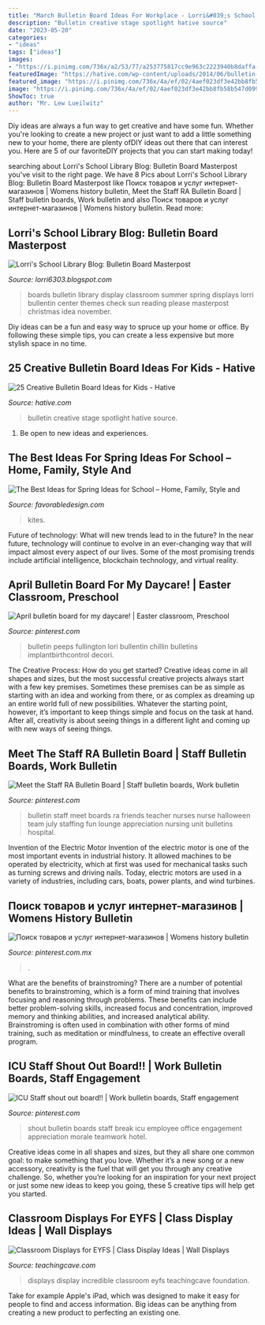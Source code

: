 ```yaml
---
title: "March Bulletin Board Ideas For Workplace - Lorri&#039;s School Library Blog: Bulletin Board Masterpost"
description: "Bulletin creative stage spotlight hative source"
date: "2023-05-20"
categories:
- "ideas"
tags: ["ideas"]
images:
- "https://i.pinimg.com/736x/a2/53/77/a253775817cc9e963c2223940b8daffa--shout-out.jpg"
featuredImage: "https://hative.com/wp-content/uploads/2014/06/bulletin-board-ideas/4-spotlight-work-on-stage-bulletin-board.jpg"
featured_image: "https://i.pinimg.com/736x/4a/ef/02/4aef023df3e42bb8fb58b547d0997b73--meet-our-staff-bulletin-board-staff-board.jpg"
image: "https://i.pinimg.com/736x/4a/ef/02/4aef023df3e42bb8fb58b547d0997b73--meet-our-staff-bulletin-board-staff-board.jpg"
ShowToc: true
author: "Mr. Lew Lueilwitz"
---
```



Diy ideas are always a fun way to get creative and have some fun. Whether you're looking to create a new project or just want to add a little something new to your home, there are plenty ofDIY ideas out there that can interest you. Here are 5 of our favoriteDIY projects that you can start making today!

	

		
searching about Lorri&#039;s School Library Blog: Bulletin Board Masterpost you've visit to the right page. We have 8 Pics about Lorri&#039;s School Library Blog: Bulletin Board Masterpost like Поиск товаров и услуг интернет-магазинов | Womens history bulletin, Meet the Staff RA Bulletin Board | Staff bulletin boards, Work bulletin and also Поиск товаров и услуг интернет-магазинов | Womens history bulletin. Read more:
		
    
## Lorri&#039;s School Library Blog: Bulletin Board Masterpost

<img loading=lazy src="http://1.bp.blogspot.com/-fKlBEgPdFV4/UbCwMma_u9I/AAAAAAAAALI/2q9auQ7Z_P0/s1600/AllPicutresFrom+Camera4-2013+001+(345).JPG" onerror="this.onerror=null;this.src='https://tse2.mm.bing.net/th?id=OIP.3aQfN_S8JGNo2S5ssa7MbAHaJ4&amp;pid=15.1';" alt="Lorri&#039;s School Library Blog: Bulletin Board Masterpost">

_Source: lorri6303.blogspot.com_

>boards bulletin library display classroom summer spring displays lorri bullentin center themes check sun reading please masterpost christmas idea november. 

	

Diy ideas can be a fun and easy way to spruce up your home or office. By following these simple tips, you can create a less expensive but more stylish space in no time.

    
## 25 Creative Bulletin Board Ideas For Kids - Hative

<img loading=lazy src="https://hative.com/wp-content/uploads/2014/06/bulletin-board-ideas/4-spotlight-work-on-stage-bulletin-board.jpg" onerror="this.onerror=null;this.src='https://tse3.mm.bing.net/th?id=OIP.7aRDDQnXYg7L06z1Mz7hbAHaJ3&amp;pid=15.1';" alt="25 Creative Bulletin Board Ideas for Kids - Hative">

_Source: hative.com_

>bulletin creative stage spotlight hative source. 

	

1. Be open to new ideas and experiences.

    
## The Best Ideas For Spring Ideas For School – Home, Family, Style And

<img loading=lazy src="https://favorabledesign.com/wp-content/uploads/2020/01/spring-ideas-for-school-inspirational-spring-bulletin-board-idea-could-do-book-covers-for-kites-of-spring-ideas-for-school.jpg" onerror="this.onerror=null;this.src='https://tse4.mm.bing.net/th?id=OIP.Uy9hnQdKU4F_PdW6aX6dZQHaJ4&amp;pid=15.1';" alt="The Best Ideas for Spring Ideas for School – Home, Family, Style and">

_Source: favorabledesign.com_

>kites. 

	

Future of technology: What will new trends lead to in the future?
In the near future, technology will continue to evolve in an ever-changing way that will impact almost every aspect of our lives. Some of the most promising trends include artificial intelligence, blockchain technology, and virtual reality.

    
## April Bulletin Board For My Daycare! | Easter Classroom, Preschool

<img loading=lazy src="https://i.pinimg.com/736x/94/46/cf/9446cf3c4631a44cdc7c5298279d3fdc.jpg" onerror="this.onerror=null;this.src='https://tse1.mm.bing.net/th?id=OIP.XXGLMxtd_aKVVwuZ1cZfbQHaJ4&amp;pid=15.1';" alt="April bulletin board for my daycare! | Easter classroom, Preschool">

_Source: pinterest.com_

>bulletin peeps fullington lori bullentin chillin bulletins implantbirthcontrol decori. 

	

The Creative Process: How do you get started?
Creative ideas come in all shapes and sizes, but the most successful creative projects always start with a few key premises. Sometimes these premises can be as simple as starting with an idea and working from there, or as complex as dreaming up an entire world full of new possibilities. Whatever the starting point, however, it’s important to keep things simple and focus on the task at hand. After all, creativity is about seeing things in a different light and coming up with new ways of seeing things.

    
## Meet The Staff RA Bulletin Board | Staff Bulletin Boards, Work Bulletin

<img loading=lazy src="https://i.pinimg.com/736x/4a/ef/02/4aef023df3e42bb8fb58b547d0997b73--meet-our-staff-bulletin-board-staff-board.jpg" onerror="this.onerror=null;this.src='https://tse1.mm.bing.net/th?id=OIP.K_YBfXxXgXd7I2vA89MmewHaFj&amp;pid=15.1';" alt="Meet the Staff RA Bulletin Board | Staff bulletin boards, Work bulletin">

_Source: pinterest.com_

>bulletin staff meet boards ra friends teacher nurses nurse halloween team july staffing fun lounge appreciation nursing unit bulletins hospital. 

	

Invention of the Electric Motor
Invention of the electric motor is one of the most important events in industrial history. It allowed machines to be operated by electricity, which at first was used for mechanical tasks such as turning screws and driving nails. Today, electric motors are used in a variety of industries, including cars, boats, power plants, and wind turbines.

    
## Поиск товаров и услуг интернет-магазинов | Womens History Bulletin

<img loading=lazy src="https://i.pinimg.com/736x/5d/eb/9c/5deb9c68a73acda3f8c2c854bd39b2c4.jpg" onerror="this.onerror=null;this.src='https://tse4.mm.bing.net/th?id=OIP.9-m_vb3QtYJSUmdYFarizAHaJ3&amp;pid=15.1';" alt="Поиск товаров и услуг интернет-магазинов | Womens history bulletin">

_Source: pinterest.com.mx_

>. 

	

What are the benefits of brainstroming?
There are a number of potential benefits to brainstroming, which is a form of mind training that involves focusing and reasoning through problems. These benefits can include better problem-solving skills, increased focus and concentration, improved memory and thinking abilities, and increased analytical ability. Brainstroming is often used in combination with other forms of mind training, such as meditation or mindfulness, to create an effective overall program.

    
## ICU Staff Shout Out Board!! | Work Bulletin Boards, Staff Engagement

<img loading=lazy src="https://i.pinimg.com/736x/a2/53/77/a253775817cc9e963c2223940b8daffa--shout-out.jpg" onerror="this.onerror=null;this.src='https://tse1.mm.bing.net/th?id=OIP.06TT_ZKT6KXgl71VxvtB_QHaFj&amp;pid=15.1';" alt="ICU Staff shout out board!! | Work bulletin boards, Staff engagement">

_Source: pinterest.com_

>shout bulletin boards staff break icu employee office engagement appreciation morale teamwork hotel. 

	

Creative ideas come in all shapes and sizes, but they all share one common goal: to make something that you love. Whether it’s a new song or a new accessory, creativity is the fuel that will get you through any creative challenge. So, whether you’re looking for an inspiration for your next project or just some new ideas to keep you going, these 5 creative tips will help get you started.

    
## Classroom Displays For EYFS | Class Display Ideas | Wall Displays

<img loading=lazy src="https://www.teachingcave.com/wp-content/uploads/2013/10/Hulk1.jpg" onerror="this.onerror=null;this.src='https://tse4.mm.bing.net/th?id=OIP.c39WzdhLARknRhEcnh7fwwHaHa&amp;pid=15.1';" alt="Classroom Displays for EYFS | Class Display Ideas | Wall Displays">

_Source: teachingcave.com_

>displays display incredible classroom eyfs teachingcave foundation. 

	

Take for example Apple's iPad, which was designed to make it easy for people to find and access information. Big ideas can be anything from creating a new product to perfecting an existing one.

